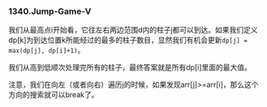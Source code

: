 ### 1340.Jump-Game-V

我们从最高点i开始看，它往左右两边范围d内的柱子j都可以到达。如果我们定义dp[k]为到达位置k所能经过的最多的柱子数目，显然我们有机会更新```dp[j] = max(dp[j], dp[i]+1)```。

我们从高到低顺次处理完所有的柱子，最终答案就是所有dp[i]里面的最大值。

注意，我们在向左（或者向右）遍历j的时候，如果发现arr[j]>=arr[i]，那么这个方向的搜索就可以break了。
